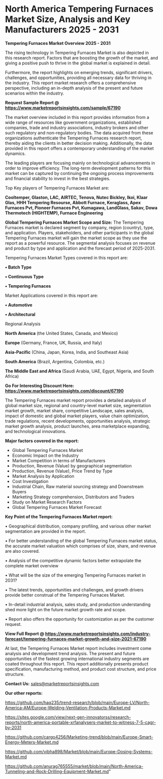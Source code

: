 # North America Tempering Furnaces Market Size, Analysis and Key Manufacturers 2025 - 2031

<Strong> Tempering Furnaces Market Overview 2025 - 2031</strong>

The rising technology in Tempering Furnaces Market is also depicted in this research report. Factors that are boosting the growth of the market, and giving a positive push to thrive in the global market is explained in detail.

Furthermore, the report highlights on emerging trends, significant drivers, challenges, and opportunities, providing all necessary data for thriving in the industry. This report market research offers a comprehensive perspective, including an in-depth analysis of the present and future scenarios within the industry.

<strong>Request Sample Report @ <a href=https://www.marketreportsinsights.com/sample/67190>https://www.marketreportsinsights.com/sample/67190</a></strong>

The market overview included in this report provides information from a wide range of resources like government organizations, established companies, trade and industry associations, industry brokers and other such regulatory and non-regulatory bodies. The data acquired from these organizations authenticate the Tempering Furnaces research report, thereby aiding the clients in better decision making. Additionally, the data provided in this report offers a contemporary understanding of the market dynamics.

The leading players are focusing mainly on technological advancements in order to improve efficiency. The long-term development patterns for this market can be captured by continuing the ongoing process improvements and financial stability to invest in the best strategies.

Top Key players of Tempering Furnaces Market are:

<strong>Cooltemper, Glaston, LAC, AIRTEC, Tenova, Nutec Bickley, Ikoi, Klaar Glas, HHH Tempering Resourse, Abbott Furnace, Keraglass, Apex Furnaces Pvt, Pioneer Furnaces Pvt, Kumagawa, LandGlass, Sakav, Dowa Thermotech (HIGHTEMP), Furnace Engineering</strong>

<strong><b>Global Tempering Furnaces Market Scope and Size:</b></strong>
The Tempering Furnaces market is declared segment by company, region (country), type, and application. Players, stakeholders, and other participants in the global Tempering Furnaces market will gain the market scope as they use the report as a powerful resource. The segmental analysis focuses on revenue and product by type and application and the forecast period of 2025-2031.

Tempering Furnaces Market Types covered in this report are:

<strong>• Batch Type

• Continuous Type

• Tempering Furnaces</strong>

Market Applications covered in this report are:

<strong>• Automotive

• Architectural</strong> 

Regional Analysis

<strong>North America</strong> (the United States, Canada, and Mexico)

<strong>Europe</strong> (Germany, France, UK, Russia, and Italy)

<strong>Asia-Pacific</strong> (China, Japan, Korea, India, and Southeast Asia)

<strong>South America</strong> (Brazil, Argentina, Colombia, etc.)

<strong>The Middle East and Africa</strong> (Saudi Arabia, UAE, Egypt, Nigeria, and South Africa)

<strong>Go For Interesting Discount Here: <a href=https://www.marketreportsinsights.com/discount/67190>https://www.marketreportsinsights.com/discount/67190</a></strong>

The Tempering Furnaces market report provides a detailed analysis of global market size, regional and country-level market size, segmentation market growth, market share, competitive Landscape, sales analysis, impact of domestic and global market players, value chain optimization, trade regulations, recent developments, opportunities analysis, strategic market growth analysis, product launches, area marketplace expanding, and technological innovations.

<strong><b>Major factors covered in the report:</b></strong>
<ul>
  <li>Global Tempering Furnaces Market </li>
  <li>Economic Impact on the Industry</li>
  <li>Market Competition in terms of Manufacturers</li>
  <li>Production, Revenue (Value) by geographical segmentation</li>
  <li>Production, Revenue (Value), Price Trend by Type</li>
  <li>Market Analysis by Application</li>
  <li>Cost Investigation</li>
  <li>Industrial Chain, Raw material sourcing strategy and Downstream Buyers</li>
  <li>Marketing Strategy comprehension, Distributors and Traders</li>
  <li>Study on Market Research Factors</li>
  <li>Global Tempering Furnaces Market Forecast</li>
</ul>

<strong><b>Key Point of the Tempering Furnaces Market report:</b></strong>

• Geographical distribution, company profiling, and various other market segmentation are provided in the report.

• For better understanding of the global Tempering Furnaces market status, the accurate market valuation which comprises of size, share, and revenue are also covered.

• Analysis of the competitive dynamic factors better extrapolate the complete market overview

• What will be the size of the emerging Tempering Furnaces market in 2031?

• The latest trends, opportunities and challenges, and growth drivers provide better construal of the Tempering Furnaces Market.

• In-detail industrial analysis, sales study, and production understanding shed more light on the future market growth rate and scope.

• Report also offers the opportunity for customization as per the customer request.

<strong><b>View Full Report @ <a href=https://www.marketreportsinsights.com/industry-forecast/tempering-furnaces-market-growth-and-size-2021-67190>https://www.marketreportsinsights.com/industry-forecast/tempering-furnaces-market-growth-and-size-2021-67190</a></b></strong>


At last, the Tempering Furnaces Market report includes investment come analysis and development trend analysis. The present and future opportunities of the fastest growing international industry segments are coated throughout this report. This report additionally presents product specification, manufacturing method, and product cost structure, and price structure.

<strong>Contact Us:</strong>
sales@marketreportsinsights.com

<strong>Our other reports:</strong>

<a href=https://github.com/haq235/trend-research/blob/main/Europe-LV/North-America-AM/Europe-Welding-Ventilation-Products-Market.md>https://github.com/haq235/trend-research/blob/main/Europe-LV/North-America-AM/Europe-Welding-Ventilation-Products-Market.md</a>

<a href=https://sites.google.com/view/next-gen-innovatorss/research-reports/north-america-portable-xrfanalysers-market-to-witness-7-5-cagr-by-2031>https://sites.google.com/view/next-gen-innovatorss/research-reports/north-america-portable-xrfanalysers-market-to-witness-7-5-cagr-by-2031</a>

<a href=https://github.com/cargo4256/Marketing-trend/blob/main/Europe-Smart-Energy-Meters-Market.md>https://github.com/cargo4256/Marketing-trend/blob/main/Europe-Smart-Energy-Meters-Market.md</a>

<a href=https://github.com/vibha898/Market/blob/main/Europe-Dosing-Systems-Market.md>https://github.com/vibha898/Market/blob/main/Europe-Dosing-Systems-Market.md</a>

<a href=https://github.com/anurag765555/market/blob/main/North-America-Tunneling-and-Rock-Drilling-Equipment-Market.md>https://github.com/anurag765555/market/blob/main/North-America-Tunneling-and-Rock-Drilling-Equipment-Market.md</a>"
